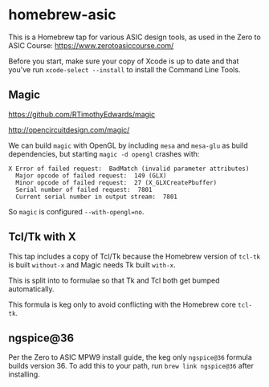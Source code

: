 # homebrew-asic

This is a Homebrew tap for various ASIC design tools, as used in the Zero to ASIC Course: https://www.zerotoasiccourse.com/

Before you start, make sure your copy of Xcode is up to date and that you've run `xcode-select --install` to install the Command Line Tools.

## Magic
https://github.com/RTimothyEdwards/magic

http://opencircuitdesign.com/magic/

We can build `magic`  with OpenGL by including `mesa` and `mesa-glu` as  build dependencies, but starting `magic -d opengl` crashes with:
```
X Error of failed request:  BadMatch (invalid parameter attributes)
  Major opcode of failed request:  149 (GLX)
  Minor opcode of failed request:  27 (X_GLXCreatePbuffer)
  Serial number of failed request:  7801
  Current serial number in output stream:  7801
```
So `magic` is configured `--with-opengl=no`.

## Tcl/Tk with X
This tap includes a copy of Tcl/Tk because the Homebrew version of `tcl-tk` is built `without-x` and Magic needs Tk built `with-x`.

This is split into to formulae so that Tk and Tcl both get bumped automatically.

This formula is keg only to avoid conflicting with the Homebrew core `tcl-tk`.

## ngspice@36
Per the Zero to ASIC MPW9 install guide, the keg only `ngspice@36` formula builds version 36. To add this to your path, run `brew link ngspice@36` after installing.
